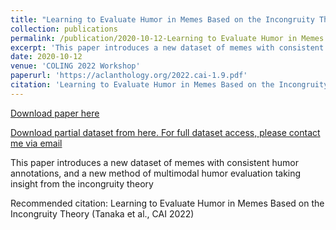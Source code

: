```yaml
---
title: "Learning to Evaluate Humor in Memes Based on the Incongruity Theory"
collection: publications
permalink: /publication/2020-10-12-Learning to Evaluate Humor in Memes Based on the Incongruity Theory
excerpt: 'This paper introduces a new dataset of memes with consistent humor annotations, and a new method of multimodal humor evaluation taking insight from the incongruity theory'
date: 2020-10-12
venue: 'COLING 2022 Workshop'
paperurl: 'https://aclanthology.org/2022.cai-1.9.pdf'
citation: 'Learning to Evaluate Humor in Memes Based on the Incongruity Theory (Tanaka et al., CAI 2022)'
---
```


<a href='https://aclanthology.org/2022.cai-1.9.pdf'>Download paper here</a>

<a href='https://kohtaro246.github.io/files/refined_dataset_with_url.csv'>Download partial dataset from here. For full dataset access, please contact me via email</a> 

This paper introduces a new dataset of memes with consistent humor annotations, and a new method of multimodal humor evaluation taking insight from the incongruity theory

Recommended citation: Learning to Evaluate Humor in Memes Based on the Incongruity Theory (Tanaka et al., CAI 2022)